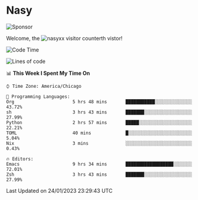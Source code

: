 # Nasy

<!--
<p align="center">
<img height="200" src="https://github-readme-stats.vercel.app/api?username=nasyxx&count_private=true&show_icons=true&theme=dracula&include_all_commits=true"/>
<img height="200" src="https://github-readme-stats.vercel.app/api/top-langs/?username=nasyxx&theme=dracula&hide=html,jupyter+notebook&count_private=true&show_icons=true"/>
</p>

  
----------------
-->

![Sponsor](https://img.shields.io/static/v1.svg?label=Sponsor&message=%E2%9D%A4&logo=GitHub&style=flat&color=pink)
 
Welcome, the ![nasyxx visitor counter](https://count.getloli.com/get/@nasyxx?theme=rule34)th vistor!
 
<!--START_SECTION:waka-->
![Code Time](http://img.shields.io/badge/Code%20Time-3%2C124%20hrs%206%20mins-blue)

![Lines of code](https://img.shields.io/badge/From%20Hello%20World%20I%27ve%20Written-5%20Million%20lines%20of%20code-blue)

📊 **This Week I Spent My Time On** 

```text
⌚︎ Time Zone: America/Chicago

💬 Programming Languages: 
Org                      5 hrs 48 mins       ███████████░░░░░░░░░░░░░░   43.72% 
sh                       3 hrs 43 mins       ███████░░░░░░░░░░░░░░░░░░   27.99% 
Python                   2 hrs 57 mins       █████░░░░░░░░░░░░░░░░░░░░   22.21% 
TOML                     40 mins             █░░░░░░░░░░░░░░░░░░░░░░░░   5.04% 
Nix                      3 mins              ░░░░░░░░░░░░░░░░░░░░░░░░░   0.43%

🔥 Editors: 
Emacs                    9 hrs 34 mins       ██████████████████░░░░░░░   72.01% 
Zsh                      3 hrs 43 mins       ███████░░░░░░░░░░░░░░░░░░   27.99%

```


 Last Updated on 24/01/2023 23:29:43 UTC
<!--END_SECTION:waka-->

<!-- ![visitors](https://visitor-badge.laobi.icu/badge?page_id=nasyxx.nasyxx) -->
